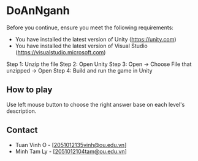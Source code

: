 # DoAnNganh
Before you continue, ensure you meet the following requirements:

* You have installed the latest version of Unity (https://unity.com)
* You have installed the latest version of Visual Studio (https://visualstudio.microsoft.com)

Step 1: Unzip the file
Step 2: Open Unity
Step 3: Open -> Choose File that unzipped -> Open 
Step 4: Build and run the game in Unity 

## How to play 
Use left mouse button to choose the right answer base on each level's description.

## Contact 
- Tuan Vinh O - [2051012135vinh@ou.edu.vn] 
- Minh Tam Ly - [2051012104tam@ou.edu.vn]


